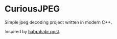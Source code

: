 # CuriousJPEG
Simple jpeg decoding project written in modern C++.

Inspired by [habrahabr post](https://habr.com/ru/post/102521/).
